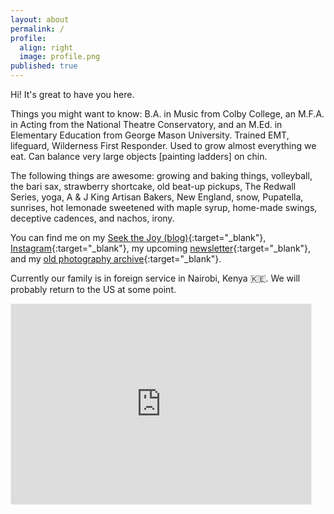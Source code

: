 ```yaml
---
layout: about
permalink: /
profile:
  align: right
  image: profile.png
published: true
---
```


Hi! It's great to have you here. 

Things you might want to know: B.A. in Music from Colby College, an M.F.A. in Acting from the National Theatre Conservatory, and an M.Ed. in Elementary Education from George Mason University. Trained EMT, lifeguard, Wilderness First Responder. Used to grow almost everything we eat. Can balance very large objects [painting ladders] on chin.

The following things are awesome: growing and baking things, volleyball, the bari sax, strawberry shortcake, old beat-up pickups, The Redwall Series, yoga, A & J King Artisan Bakers, New England, snow, Pupatella, sunrises, hot lemonade sweetened with maple syrup, home-made swings, deceptive cadences, and nachos, irony.

You can find me on my [Seek the Joy (blog)](https://seekthejoy.com){:target="_blank"}, [Instagram](https://seekthejoy.com){:target="_blank"}, my upcoming [newsletter](https://goseek.substack.com){:target="_blank"}, and my [old photography archive](https://ericlaurits.popsy.site){:target="_blank"}.

Currently our family is in foreign service in Nairobi, Kenya 🇰🇪. We will probably return to the US at some point.

<iframe src="https://goseek.substack.com/embed" width="480" height="320" style="border:1px solid #EEE; background:white;" frameborder="0" scrolling="no"></iframe>
